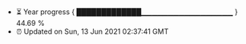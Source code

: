 - ⏳ Year progress { █████████████▁▁▁▁▁▁▁▁▁▁▁▁▁▁▁▁▁ } 44.69 %
- ⏰ Updated on Sun, 13 Jun 2021 02:37:41 GMT

